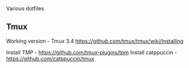 Various dotfiles


## Tmux
Working version - Tmux 3.4
https://github.com/tmux/tmux/wiki/Installing

Install TMP - https://github.com/tmux-plugins/tpm
Install catppuccin - https://github.com/catppuccin/tmux
